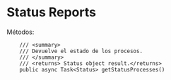 # Status Reports

Métodos:

```
    /// <summary>
    /// Devuelve el estado de los procesos.
    /// </summary>
    /// <returns> Status object result.</returns> 
    public async Task<Status> getStatusProcesses()
```